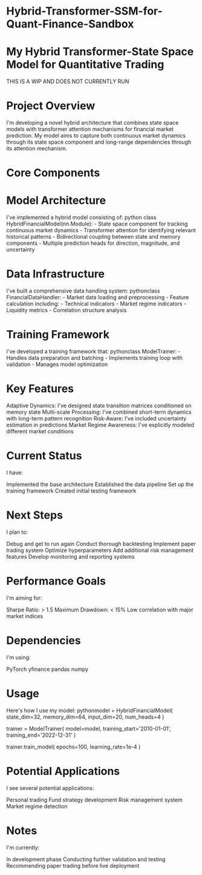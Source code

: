 # Hybrid-Transformer-SSM-for-Quant-Finance-Sandbox

# My Hybrid Transformer-State Space Model for Quantitative Trading
THIS IS A WIP AND DOES NOT CURRENTLY RUN

# Project Overview
I'm developing a novel hybrid architecture that combines state space models with transformer attention mechanisms for financial market prediction. My model aims to capture both continuous market dynamics through its state space component and long-range dependencies through its attention mechanism.

# Core Components
# Model Architecture
I've implemented a hybrid model consisting of:
python class HybridFinancialModel(nn.Module):
    - State space component for tracking continuous market dynamics
    - Transformer attention for identifying relevant historical patterns
    - Bidirectional coupling between state and memory components
    - Multiple prediction heads for direction, magnitude, and uncertainty

# Data Infrastructure
I've built a comprehensive data handling system:
pythonclass FinancialDataHandler:
    - Market data loading and preprocessing
    - Feature calculation including:
        - Technical indicators
        - Market regime indicators
        - Liquidity metrics
        - Correlation structure analysis

# Training Framework
I've developed a training framework that:
pythonclass ModelTrainer:
    - Handles data preparation and batching
    - Implements training loop with validation
    - Manages model optimization

# Key Features

Adaptive Dynamics: I've designed state transition matrices conditioned on memory state
Multi-scale Processing: I've combined short-term dynamics with long-term pattern recognition
Risk-Aware: I've included uncertainty estimation in predictions
Market Regime Awareness: I've explicitly modeled different market conditions


# Current Status
I have:

Implemented the base architecture
Established the data pipeline
Set up the training framework
Created initial testing framework


#  Next Steps
I plan to:

Debug and get to run again
Conduct thorough backtesting
Implement paper trading system
Optimize hyperparameters
Add additional risk management features
Develop monitoring and reporting systems


# Performance Goals
I'm aiming for:

Sharpe Ratio: > 1.5
Maximum Drawdown: < 15%
Low correlation with major market indices


# Dependencies
I'm using:

PyTorch
yfinance
pandas
numpy


# Usage
Here's how I use my model:
pythonmodel = HybridFinancialModel(
    state_dim=32,
    memory_dim=64,
    input_dim=20,
    num_heads=4
)

trainer = ModelTrainer(
    model=model,
    training_start='2010-01-01',
    training_end='2022-12-31'
)

trainer.train_model(
    epochs=100,
    learning_rate=1e-4
)


# Potential Applications
I see several potential applications:

Personal trading
Fund strategy development
Risk management system
Market regime detection


# Notes
I'm currently:

In development phase
Conducting further validation and testing
Recommending paper trading before live deployment
